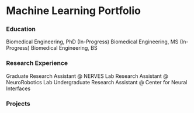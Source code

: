 # Machine Learning Portfolio

### Education
Biomedical Engineering, PhD (In-Progress)
Biomedical Engineering, MS (In-Progress)
Biomedical Engineering, BS

### Research Experience
Graduate Research Assistant @ NERVES Lab
Research Assistant @ NeuroRobotics Lab
Undergraduate Research Assistant @ Center for Neural Interfaces

### Projects
